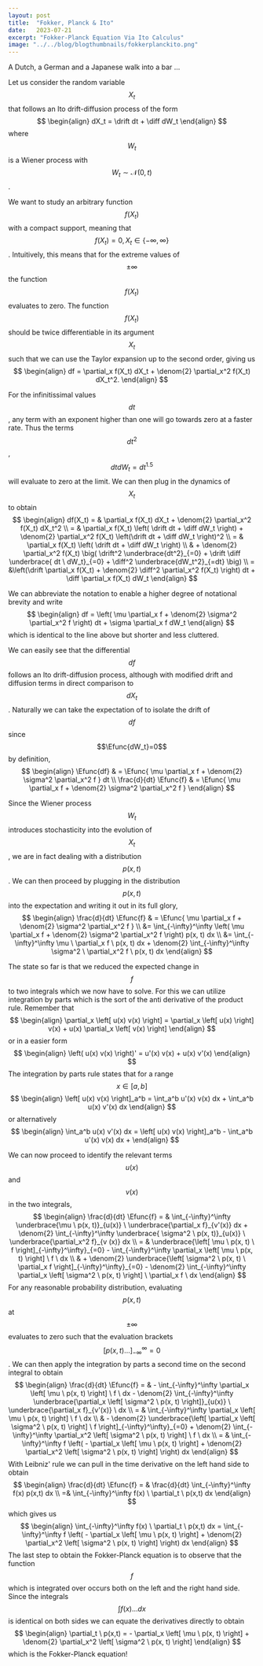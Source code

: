 ```yaml
---
layout: post
title:  "Fokker, Planck & Ito"
date:   2023-07-21
excerpt: "Fokker-Planck Equation Via Ito Calculus"
image: "../../blog/blogthumbnails/fokkerplanckito.png"
---
```

<head>
<script type="text/x-mathjax-config"> MathJax.Hub.Config({ TeX: { equationNumbers: { autoNumber: "all" } } }); </script>
       <script type="text/x-mathjax-config">
         MathJax.Hub.Config({
           tex2jax: {
             inlineMath: [ ['$$','$$'], ["\\(","\\)"] ],
             displayMath: [['$$$$','$$$$']],
             processEscapes: true
           }
         });
       </script>
       <script src="https://cdn.mathjax.org/mathjax/latest/MathJax.js?config=TeX-AMS-MML_HTMLorMML" type="text/javascript"></script>
</head>

$$
\newcommand{\Efunc}[1]{\mathbb{E}\left[ #1\right]}
\newcommand{\Vfunc}[1]{\mathbb{V}\left[ #1\right]}
\newcommand{\KL}[2]{\text{KL}\left[ #1 \ || \ #2 \right]}
\newcommand{\denom}[1]{\frac{1}{#1}}
\newcommand{\drift}{\mu(X_t, t)}
\newcommand{\diff}{\sigma(X_t, t)}
$$

A Dutch, a German and a Japanese walk into a bar ...

Let us consider the random variable $$X_t$$ that follows an Ito drift-diffusion process of the form
$$
\begin{align}
	dX_t = \drift dt + \diff dW_t
\end{align}
$$
where $$W_t$$ is a Wiener process with $$W_t \sim \mathcal{N}(0, t)$$.

We want to study an arbitrary function $$f(X_t)$$ with a compact support, meaning that $$f(X_t)=0, X_t \in \{ -\infty, \infty \}$$.
Intuitively, this means that for the extreme values of $$\pm \infty$$ the function $$f(X_t)$$ evaluates to zero. 
The function $$f(X_t)$$ should be twice differentiable in its argument $$X_t$$ such that we can use the Taylor expansion up to the second order, giving us 
$$
\begin{align}
	df = \partial_x f(X_t) dX_t + \denom{2} \partial_x^2 f(X_t) dX_t^2.
\end{align}
$$

For the infinitissimal values $$dt$$, any term with an exponent higher than one will go towards zero at a faster rate.
Thus the terms $$dt^2$$, $$dt dW_t = dt^{1.5}$$ will evaluate to zero at the limit.
We can then plug in the dynamics of $$X_t$$ to obtain
$$
\begin{align}
	df(X_t) = & \partial_x f(X_t) dX_t + \denom{2} \partial_x^2 f(X_t) dX_t^2 \\
	= & \partial_x f(X_t) \left( \drift dt + \diff dW_t \right) + \denom{2} \partial_x^2 f(X_t) \left(\drift dt + \diff dW_t \right)^2 \\
	= & \partial_x f(X_t) \left( \drift dt + \diff dW_t \right) \\
	& + \denom{2} \partial_x^2 f(X_t) \big( \drift^2 \underbrace{dt^2}_{=0} + \drift \diff \underbrace{ dt \ dW_t}_{=0} + \diff^2 \underbrace{dW_t^2}_{=dt} \big) \\
	= &\left(\drift \partial_x f(X_t) + \denom{2} \diff^2 \partial_x^2 f(X_t) \right) dt + \diff \partial_x f(X_t) dW_t 
\end{align}
$$

We can abbreviate the notation to enable a higher degree of notational brevity and write
$$
\begin{align}
	df = \left( \mu \partial_x f + \denom{2} \sigma^2 \partial_x^2 f \right) dt + \sigma \partial_x f dW_t
\end{align}
$$
which is identical to the line above but shorter and less cluttered.

We can easily see that the differential $$df$$ follows an Ito drift-diffusion process, although with modified drift and diffusion terms in direct comparison to $$dX_t$$.
Naturally we can take the expectation of to isolate the drift of $$df$$ since $$\Efunc{dW_t}=0$$ by definition,
$$
\begin{align}
	\Efunc{df} & = \Efunc{ \mu \partial_x f + \denom{2} \sigma^2 \partial_x^2 f } dt \\
	\frac{d}{dt} \Efunc{f} & = \Efunc{ \mu \partial_x f + \denom{2} \sigma^2 \partial_x^2 f }
\end{align}
$$

Since the Wiener process $$W_t$$ introduces stochasticity into the evolution of $$X_t$$, we are in fact dealing with a distribution $$p(x, t)$$.
We can then proceed by plugging in the distribution $$p(x, t)$$ into the expectation and writing it out in its full glory,
$$
\begin{align}
	\frac{d}{dt} \Efunc{f} & = \Efunc{ \mu \partial_x f + \denom{2} \sigma^2 \partial_x^2 f } \\
	&= \int_{-\infty}^\infty \left( \mu \partial_x f + \denom{2} \sigma^2 \partial_x^2 f \right) p(x, t) dx \\
	&= \int_{-\infty}^\infty \mu \ \partial_x f \ p(x, t) dx + \denom{2} \int_{-\infty}^\infty \sigma^2 \ \partial_x^2 f \ p(x, t) dx
\end{align}
$$

The state so far is that we reduced the expected change in $$f$$ to two integrals which we now have to solve.
For this we can utilize integration by parts which is the sort of the anti derivative of the product rule.
Remember that
$$
\begin{align}
	\partial_x \left[ u(x) v(x) \right] = \partial_x \left[  u(x) \right] v(x) + u(x) \partial_x \left[ v(x) \right]
\end{align} 
$$
or in a easier form
$$
\begin{align}
	\left( u(x) v(x) \right)' = u'(x) v(x) + u(x) v'(x)
\end{align}
$$
The integration by parts rule states that for a range $$x \in [ a, b ]$$
$$
\begin{align}
	\left[ u(x) v(x) \right]_a^b = \int_a^b u'(x) v(x) dx + \int_a^b u(x) v'(x) dx
\end{align}
$$
or alternatively
$$
\begin{align}
	\int_a^b u(x) v'(x) dx = \left[ u(x) v(x) \right]_a^b - \int_a^b u'(x) v(x) dx + 
\end{align}
$$

We can now proceed to identify the relevant terms $$u(x)$$ and $$v(x)$$ in the two integrals,
$$
\begin{align}
	\frac{d}{dt} \Efunc{f} = & \int_{-\infty}^\infty \underbrace{\mu \ p(x, t)}_{u(x)} \ \underbrace{\partial_x f}_{v'(x)}  dx + \denom{2} \int_{-\infty}^\infty \underbrace{ \sigma^2 \ p(x, t)}_{u(x)} \ \underbrace{\partial_x^2 f}_{v
	(x)} dx \\
	= & \underbrace{\left[  \mu \ p(x, t)  \  f \right]_{-\infty}^\infty}_{=0} - \int_{-\infty}^\infty  \partial_x \left[ \mu \ p(x, t) \right] \ f \ dx \\
	& + \denom{2} \underbrace{\left[  \sigma^2 \ p(x, t)  \  \partial_x f \right]_{-\infty}^\infty}_{=0} - \denom{2} \int_{-\infty}^\infty  \partial_x \left[ \sigma^2 \ p(x, t) \right] \ \partial_x f \ dx
\end{align}
$$
For any reasonable probability distribution, evaluating $$p(x,t)$$ at $$\pm \infty$$ evaluates to zero such that the evaluation brackets $$\left[ p(x,t) \ldots \right]_{-\infty}^\infty = 0$$.
We can then apply the integration by parts a second time on the second integral to obtain
$$
\begin{align}
	\frac{d}{dt} \Efunc{f} = & - \int_{-\infty}^\infty  \partial_x \left[ \mu \ p(x, t) \right] \ f \ dx - \denom{2} \int_{-\infty}^\infty  \underbrace{\partial_x \left[ \sigma^2 \ p(x, t) \right]}_{u(x)} \ \underbrace{\partial_x f}_{v'(x)} \ dx \\
	= & \int_{-\infty}^\infty  \partial_x \left[ \mu \ p(x, t) \right] \ f \ dx \\
	& - \denom{2} \underbrace{\left[ \partial_x \left[ \sigma^2 \ p(x, t) \right] \ f \right]_{-\infty}^\infty}_{=0} + \denom{2} \int_{-\infty}^\infty  \partial_x^2 \left[ \sigma^2 \ p(x, t) \right] \ f \ dx \\
	= & \int_{-\infty}^\infty f \left( - \partial_x \left[ \mu \ p(x, t) \right] + \denom{2} \partial_x^2 \left[ \sigma^2 \ p(x, t) \right] \right) dx
\end{align}
$$
With Leibniz' rule we can pull in the time derivative on the left hand side to obtain
$$
\begin{align}
	\frac{d}{dt} \Efunc{f} = & \frac{d}{dt} \int_{-\infty}^\infty f(x) p(x,t) dx \\
	=& \int_{-\infty}^\infty f(x) \ \partial_t \ p(x,t) dx
\end{align}
$$
which gives us
$$
\begin{align}
	\int_{-\infty}^\infty f(x) \ \partial_t \ p(x,t) dx = \int_{-\infty}^\infty f \left( - \partial_x \left[ \mu \ p(x, t) \right] + \denom{2} \partial_x^2 \left[ \sigma^2 \ p(x, t) \right] \right) dx
\end{align}
$$
The last step to obtain the Fokker-Planck equation is to observe that the function $$f$$ which is integrated over occurs both on the left and the right hand side.
Since the integrals $$\int f(x) \ldots dx$$ is identical on both sides we can equate the derivatives directly to obtain
$$
\begin{align}
	\partial_t \ p(x,t) = - \partial_x \left[ \mu \ p(x, t) \right] + \denom{2} \partial_x^2 \left[ \sigma^2 \ p(x, t) \right]
\end{align}
$$
which is the Fokker-Planck equation!